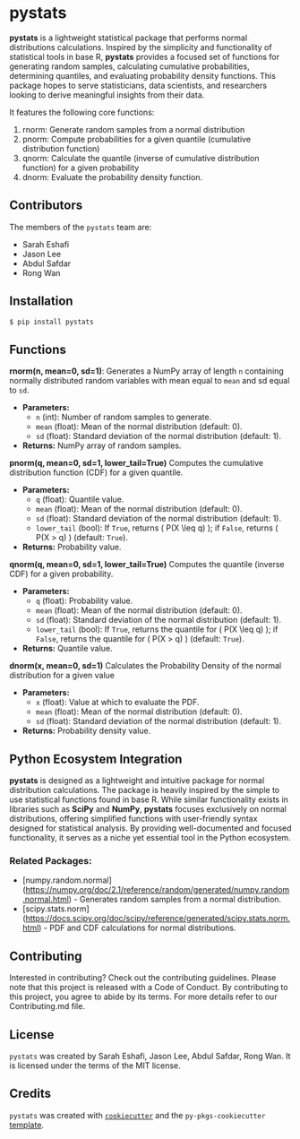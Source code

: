# pystats

**pystats** is a lightweight statistical package that performs normal distributions calculations. Inspired by the simplicity and functionality of statistical tools in base R, **pystats** provides a focused set of functions for generating random samples, calculating cumulative probabilities, determining quantiles, and evaluating probability density functions. This package hopes to serve statisticians, data scientists, and researchers looking to derive meaningful insights from their data.

It features the following core functions:
1. rnorm: Generate random samples from a normal distribution
2. pnorm: Compute probabilities for a given quantile (cumulative distribution function)
3. qnorm: Calculate the quantile (inverse of cumulative distribution function) for a given probability
4. dnorm: Evaluate the probability density function.

## Contributors
The members of the `pystats` team are:
- Sarah Eshafi
- Jason Lee
- Abdul Safdar
- Rong Wan

## Installation

```bash
$ pip install pystats
```

## Functions

**rnorm(n, mean=0, sd=1)**: 
Generates a NumPy array of length `n` containing normally distributed random variables with mean equal to  `mean` and sd equal to `sd`.

- **Parameters:**
  - `n` (int): Number of random samples to generate.
  - `mean` (float): Mean of the normal distribution (default: 0).
  - `sd` (float): Standard deviation of the normal distribution (default: 1).
- **Returns:** NumPy array of random samples.

**pnorm(q, mean=0, sd=1, lower_tail=True)**
Computes the cumulative distribution function (CDF) for a given quantile.

- **Parameters:**
  - `q` (float): Quantile value.
  - `mean` (float): Mean of the normal distribution (default: 0).
  - `sd` (float): Standard deviation of the normal distribution (default: 1).
  - `lower_tail` (bool): If `True`, returns \( P(X \leq q) \); if `False`, returns \( P(X > q) \) (default: `True`).
- **Returns:** Probability value.

**qnorm(q, mean=0, sd=1, lower_tail=True)**
Computes the quantile (inverse CDF) for a given probability.

- **Parameters:**
  - `q` (float): Probability value.
  - `mean` (float): Mean of the normal distribution (default: 0).
  - `sd` (float): Standard deviation of the normal distribution (default: 1).
  - `lower_tail` (bool): If `True`, returns the quantile for \( P(X \leq q) \); if `False`, returns the quantile for \( P(X > q) \) (default: `True`).
- **Returns:** Quantile value.

**dnorm(x, mean=0, sd=1)**
Calculates the Probability Density of the normal distribution for a given value

- **Parameters:**
  - `x` (float): Value at which to evaluate the PDF.
  - `mean` (float): Mean of the normal distribution (default: 0).
  - `sd` (float): Standard deviation of the normal distribution (default: 1).
- **Returns:** Probability density value.

## Python Ecosystem Integration
**pystats** is designed as a lightweight and intuitive package for normal distribution calculations. The package is heavily inspired by the simple to use statistical functions found in base R. While similar functionality exists in libraries such as **SciPy** and **NumPy**, **pystats** focuses exclusively on normal distributions, offering simplified functions with user-friendly syntax designed for statistical analysis. By providing well-documented and focused functionality, it serves as a niche yet essential tool in the Python ecosystem.

### Related Packages:
- [numpy.random.normal] (https://numpy.org/doc/2.1/reference/random/generated/numpy.random.normal.html) - Generates random samples from a normal distribution.
- [scipy.stats.norm] (https://docs.scipy.org/doc/scipy/reference/generated/scipy.stats.norm.html) - PDF and CDF calculations for normal distributions.


## Contributing

Interested in contributing? Check out the contributing guidelines. Please note that this project is released with a Code of Conduct. By contributing to this project, you agree to abide by its terms. For more details refer to our Contributing.md file.

## License

`pystats` was created by Sarah Eshafi, Jason Lee, Abdul Safdar, Rong Wan. It is licensed under the terms of the MIT license.

## Credits

`pystats` was created with [`cookiecutter`](https://cookiecutter.readthedocs.io/en/latest/) and the `py-pkgs-cookiecutter` [template](https://github.com/py-pkgs/py-pkgs-cookiecutter).
